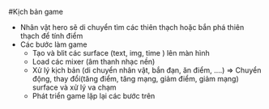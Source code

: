 #Kịch bản game
+ Nhân vật hero sẽ di chuyển tìm các thiên thạch hoặc bắn phá thiên thạch để tính điểm
+ Các bước làm game
    + Tạo và blit các surface (text, img, time ) lên màn hình
    + Load các mixer (âm thanh nhạc nền)
    + Xử lý kịch bản (di chuyển nhân vật, bắn đạn, ăn điểm, ....) => Chuyển động, thay đổi(tăng điểm, tăng mạng, giảm điểm, giảm mạng) surface và xử lý va chạm 
    + Phát triển game lặp lại các bước trên
